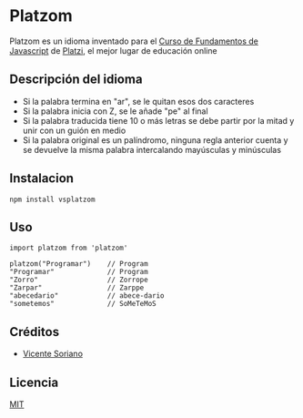 # Platzom

Platzom es un idioma inventado para el [Curso de Fundamentos de Javascript](https://platzi.com/js) de [Platzi](https://platzi.com), el mejor lugar de educación online

## Descripción del idioma

- Si la palabra termina en "ar", se le quitan esos dos caracteres
- Si la palabra inicia con Z, se le añade "pe" al final
- Si la palabra traducida tiene 10 o más letras se debe partir por la mitad y unir con un guión en medio
- Si la palabra original es un palíndromo, ninguna regla anterior cuenta y se devuelve la misma palabra intercalando mayúsculas y minúsculas

## Instalacion

```
npm install vsplatzom
```

## Uso
```
import platzom from 'platzom'

platzom("Programar")	// Program
"Programar" 			// Program
"Zorro" 				// Zorrope
"Zarpar" 				// Zarppe
"abecedario" 			// abece-dario
"sometemos" 			// SoMeTeMoS
```

## Créditos
- [Vicente Soriano](https://twitter.com/Wicens)

## Licencia
[MIT](https://opensource.org/licenses/MIT)

